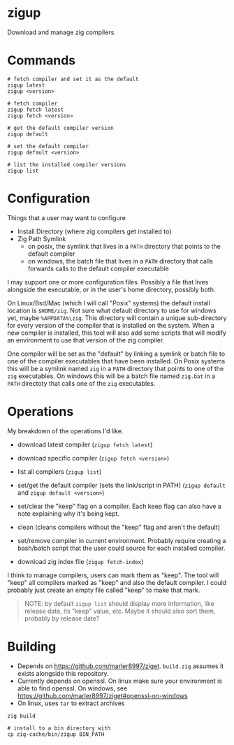 # zigup

Download and manage zig compilers.

# Commands

```
# fetch compiler and set it as the default
zigup latest
zigup <version>

# fetch compiler
zigup fetch latest
zigup fetch <version>

# get the default compiler version
zigup default

# set the default compiler
zigup default <version>

# list the installed compiler versions
zigup list
```

# Configuration

Things that a user may want to configure

* Install Directory (where zig compilers get installed to)
* Zig Path Symlink
    - on posix, the symlink that lives in a `PATH` directory that points to the default compiler
    - on windows, the batch file that lives in a `PATH` directory that calls forwards calls to the default compiler executable

I may support one or more configuration files.  Possibly a file that lives alongside the executable, or in the user's home directory, possibly both.

On Linux/Bsd/Mac (which I will call "Posix" systems) the default install location is `$HOME/zig`.  Not sure what default directory to use for windows yet, maybe `%APPDATA%\zig`.  This directory will contain a unique sub-directory for every version of the compiler that is installed on the system.  When a new compiler is installed, this tool will also add some scripts that will modify an environment to use that version of the zig compiler.

One compiler will be set as the "default" by linking a symlink or batch file to one of the compiler executables that have been installed. On Posix systems this will be a symlink named `zig` in a `PATH` directory that points to one of the `zig` executables.  On windows this will be a batch file named `zig.bat` in a `PATH` directoty that calls one of the `zig` executables.

# Operations

My breakdown of the operations I'd like.

* download latest compiler (`zigup fetch latest`)
* download specific compiler (`zigup fetch <version>`)
* list all compilers (`zigup list`)
* set/get the default compiler (sets the link/script in PATH) (`zigup default` and `zigup default <version>`)
* set/clear the "keep" flag on a compiler.  Each keep flag can also have a note explaining why it's being kept.
* clean (cleans compilers without the "keep" flag and aren't the default)
* set/remove compiler in current environment. Probably require creating a bash/batch script that the user could source for each installed compiler.

* download zig index file (`zigup fetch-index`)

I think to manage compilers, users can mark them as "keep".  The tool will "keep" all compilers marked as "keep" and also the default compiler. I could probably just create an empty file called "keep" to make that mark.

> NOTE: by default `zigup list` should display more information, like release date, its "keep" value, etc.  Maybe it should also sort them, probably by release date?

# Building

* Depends on https://github.com/marler8997/ziget.  `build.zig` assumes it exists alongside this repository.
* Currently depends on openssl.  On linux make sure your environment is able to find openssl.  On windows, see https://github.com/marler8997/ziget#openssl-on-windows
* On linux, uses `tar` to extract archives

```
zig build

# install to a bin directory with
cp zig-cache/bin/zigup BIN_PATH
```
